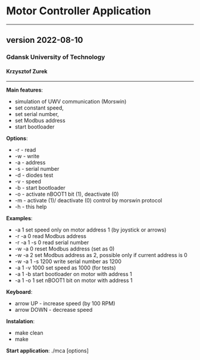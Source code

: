 # Motor Controller Application #

-------------------------------------------------------

## version 2022-08-10 ##

### Gdansk University of Technology ###

#### Krzysztof Zurek ####

-------------------------------------------------------
__Main features__:
* simulation of UWV communication (Morswin)
* set constant speed,
* set serial number,
* set Modbus address
* start bootloader
	
__Options__:
* -r - read
* -w - write
* -a - address
* -s - serial number
* -d - diodes test
* -v - speed
* -b - start bootloader
* -o - activate nBOOT1 bit (1), deactivate (0)
* -m - activate (1)/ deactivate (0) control by morswin protocol
* -h - this help

__Examples__:
* -a 1				set speed only on motor address 1 (by joystick or arrows)
* -r -a 0			read Modbus address
* -r -a 1 -s 0		read serial number
* -w -a 0			reset Modbus address (set as 0)
* -w -a 2			set Modbus address as 2, possible only if current address is 0
* -w -a 1 -s 1200	write serial number as 1200
* -a 1 -v 1000		set speed as 1000 (for tests)
* -a 1 -b			start bootloader on motor with address 1
* -a 1 -o 1			set nBOOT1 bit on motor with address 1

__Keyboard__:
* arrow UP - increase speed (by 100 RPM)
* arrow DOWN - decrease speed

__Instalation__:
* make clean
* make

__Start application__:
./mca [options]
